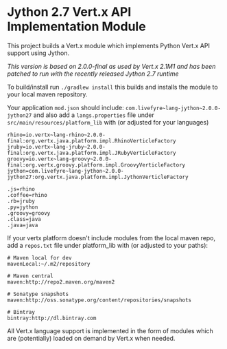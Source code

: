 # Jython 2.7 Vert.x API Implementation Module

This project builds a Vert.x module which implements Python Vert.x API support using Jython.

_This version is based on *2.0.0-final* as used by *Vert.x 2.1M1* and has been patched to run with the recently released *Jython 2.7 runtime*_

To build/install run ```./gradlew install``` this builds and installs the module to your local maven repository.

Your application ```mod.json``` should include: ```com.livefyre~lang-jython~2.0.0-jython27```
and also add a ```langs.properties``` file under ```src/main/resources/platform_lib``` with (or adjusted for your languages) 
``` 
rhino=io.vertx~lang-rhino~2.0.0-final:org.vertx.java.platform.impl.RhinoVerticleFactory
jruby=io.vertx~lang-jruby~2.0.0-final:org.vertx.java.platform.impl.JRubyVerticleFactory
groovy=io.vertx~lang-groovy~2.0.0-final:org.vertx.groovy.platform.impl.GroovyVerticleFactory
jython=com.livefyre~lang-jython~2.0.0-jython27:org.vertx.java.platform.impl.JythonVerticleFactory

.js=rhino
.coffee=rhino
.rb=jruby
.py=jython
.groovy=groovy
.class=java
.java=java
```
If your vertx platform doesn't include modules from the local maven repo, add a ```repos.txt``` file under platform_lib with (or adjusted to your paths):
```
# Maven local for dev
mavenLocal:~/.m2/repository

# Maven central
maven:http://repo2.maven.org/maven2

# Sonatype snapshots
maven:http://oss.sonatype.org/content/repositories/snapshots

# Bintray
bintray:http://dl.bintray.com

```

All Vert.x language support is implemented in the form of modules which are (potentially) loaded on demand by Vert.x when needed.

